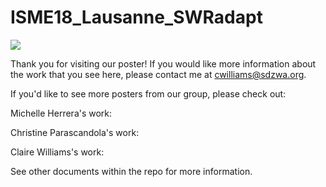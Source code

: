# ISME18_Lausanne_SWRadapt
![](/ISME18_2022_CLWilliams_reduced_teaser.png)

Thank you for visiting our poster! If you would like more information about the work that you see here, please contact me at cwilliams@sdzwa.org.

If you'd like to see more posters from our group, please check out:

Michelle Herrera's work:

Christine Parascandola's work:

Claire Williams's work: 


See other documents within the repo for more information.

